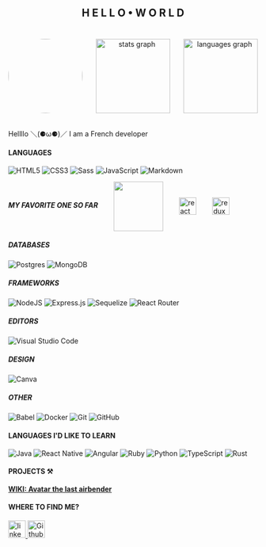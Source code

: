 <h2 align="center">H E L L O • W O R L D</h2>

###

<br clear="both">

<div align="center" style="display: flex; justify-content: space-between">
<img src="https://images-wixmp-ed30a86b8c4ca887773594c2.wixmp.com/f/b8919e7a-2bb5-40c7-af15-8218d853bd92/d4njzit-127dd5cb-e118-44fb-94a7-9741c7bc26c4.png?token=eyJ0eXAiOiJKV1QiLCJhbGciOiJIUzI1NiJ9.eyJzdWIiOiJ1cm46YXBwOjdlMGQxODg5ODIyNjQzNzNhNWYwZDQxNWVhMGQyNmUwIiwiaXNzIjoidXJuOmFwcDo3ZTBkMTg4OTgyMjY0MzczYTVmMGQ0MTVlYTBkMjZlMCIsIm9iaiI6W1t7InBhdGgiOiJcL2ZcL2I4OTE5ZTdhLTJiYjUtNDBjNy1hZjE1LTgyMThkODUzYmQ5MlwvZDRuanppdC0xMjdkZDVjYi1lMTE4LTQ0ZmItOTRhNy05NzQxYzdiYzI2YzQucG5nIn1dXSwiYXVkIjpbInVybjpzZXJ2aWNlOmZpbGUuZG93bmxvYWQiXX0.9PB2ZvywGceIX6yQcZbjTegDzQzbt5tvDcalwIFDq_w" height="150" style="border-radius: 50%" />

<img src="https://github-readme-stats.vercel.app/api?username=rednightingale&hide_title=false&hide_rank=false&show_icons=true&include_all_commits=true&count_private=true&disable_animations=false&theme=blueberry&locale=en&hide_border=false" height="150" alt="stats graph"  />

<img src="https://github-readme-stats.vercel.app/api/top-langs?username=rednightingale&locale=fr&hide_title=false&layout=compact&card_width=320&langs_count=5&theme=blueberry&hide_border=false" height="150" alt="languages graph"  />
</div>

<br clear="both">

<p>Hellllo ＼(⚈ω⚈)／ I am a French developer</p>

#### LANGUAGES

![HTML5](https://img.shields.io/badge/html5-%23E34F26.svg?style=for-the-badge&logo=html5&logoColor=white) ![CSS3](https://img.shields.io/badge/css3-%231572B6.svg?style=for-the-badge&logo=css3&logoColor=white) ![Sass](https://img.shields.io/badge/sass-%23CC6699.svg?style=for-the-badge&logo=sass&logoColor=white) ![JavaScript](https://img.shields.io/badge/javascript-%23323330.svg?style=for-the-badge&logo=javascript&logoColor=%23F7DF1E) ![Markdown](https://img.shields.io/badge/markdown-%23000000.svg?style=for-the-badge&logo=markdown&logoColor=white)

<div align="left" style="display: flex; column-gap: 2rem">

<h5 style="align-self: center">MY FAVORITE ONE SO FAR</h5>

<img src="https://media.tenor.com/xZkzyWQwZhgAAAAC/in-love.gif" height="100" style="align-self: center" />

<img src="https://img.shields.io/badge/react-%2320232a.svg?style=for-the-badge&logo=react&logoColor=%2361DAFB" height="35" alt="react logo" style="align-self: center" />
<img src="https://img.shields.io/badge/redux-%23764ABC.svg?style=for-the-badge&logo=redux&logoColor=%2361DAFB" height="35" alt="redux logo" style="align-self: center" />
</div>

<!-- ![React](https://img.shields.io/badge/react-%2320232a.svg?style=for-the-badge&logo=react&logoColor=%2361DAFB) ![React Redux](https://img.shields.io/badge/redux-%23764ABC.svg?style=for-the-badge&logo=redux&logoColor=%2361DAFB)
<img src="https://cdn.jsdelivr.net/gh/devicons/devicon/icons/react/react-original.svg" height="70" alt="react logo" style="align-self: center" />
<img src="https://cdn.jsdelivr.net/gh/devicons/devicon/icons/redux/redux-original.svg" height="70" alt="redux logo" style="align-self: center" /> -->

##### DATABASES

![Postgres](https://img.shields.io/badge/postgres-%23316192.svg?style=for-the-badge&logo=postgresql&logoColor=white) ![MongoDB](https://img.shields.io/badge/MongoDB-%234ea94b.svg?style=for-the-badge&logo=mongodb&logoColor=white)

##### FRAMEWORKS

![NodeJS](https://img.shields.io/badge/node.js-6DA55F?style=for-the-badge&logo=node.js&logoColor=white) ![Express.js](https://img.shields.io/badge/express.js-%23404d59.svg?style=for-the-badge&logo=express&logoColor=%2361DAFB) ![Sequelize](https://img.shields.io/badge/sequelize-%2352B0E7.svg?style=for-the-badge&logo=sequelize&logoColor=white) ![React Router](https://img.shields.io/badge/React_Router-CA4245?style=for-the-badge&logo=react-router&logoColor=white)

##### EDITORS

![Visual Studio Code](https://img.shields.io/badge/Visual%20Studio%20Code-0078d7.svg?style=for-the-badge&logo=visual-studio-code&logoColor=white)

##### DESIGN

![Canva](https://img.shields.io/badge/canva-%2300C4CC.svg?style=for-the-badge&logo=canva&logoColor=white)

##### OTHER

![Babel](https://img.shields.io/badge/Babel-F9DC3e?style=for-the-badge&logo=babel&logoColor=black) ![Docker](https://img.shields.io/badge/docker-%230db7ed.svg?style=for-the-badge&logo=docker&logoColor=white) ![Git](https://img.shields.io/badge/git-%23F05033.svg?style=for-the-badge&logo=git&logoColor=white) ![GitHub](https://img.shields.io/badge/github-%23121011.svg?style=for-the-badge&logo=github&logoColor=white)

#### LANGUAGES I'D LIKE TO LEARN

![Java](https://img.shields.io/badge/java-%23ED8B00.svg?style=for-the-badge&logo=java&logoColor=white) ![React Native](https://img.shields.io/badge/react_native-%2320232a.svg?style=for-the-badge&logo=react&logoColor=%2361DAFB) ![Angular](https://img.shields.io/badge/angular-%23DD0031.svg?style=for-the-badge&logo=angular&logoColor=white) ![Ruby](https://img.shields.io/badge/ruby-%23CC342D.svg?style=for-the-badge&logo=ruby&logoColor=white) ![Python](https://img.shields.io/badge/python-3670A0?style=for-the-badge&logo=python&logoColor=ffdd54) ![TypeScript](https://img.shields.io/badge/typescript-%23007ACC.svg?style=for-the-badge&logo=typescript&logoColor=white) ![Rust](https://img.shields.io/badge/rust-%23000000.svg?style=for-the-badge&logo=rust&logoColor=white)

#### PROJECTS ⚒️

<a href="https://github.com/rednightingale/pp-react-atla-wiki"><b>WIKI: Avatar the last airbender</b></a>

#### WHERE TO FIND ME?

<div align="left">
<a href="https://www.linkedin.com/in/clémence-routier/" target="_blank">
<img src="https://img.shields.io/static/v1?message=LinkedIn&logo=linkedin&label=&color=0077B5&logoColor=white&labelColor=&style=for-the-badge" height="35" alt="linkedin logo"  />
</a>

<a href="https://github.com/rednightingale" target="_blank">
<img src="https://img.shields.io/badge/GitHub-%2312100E.svg?&style=for-the-badge&logo=Github&logoColor=white" height="35" alt="Github logo" />
</a>
</div>
